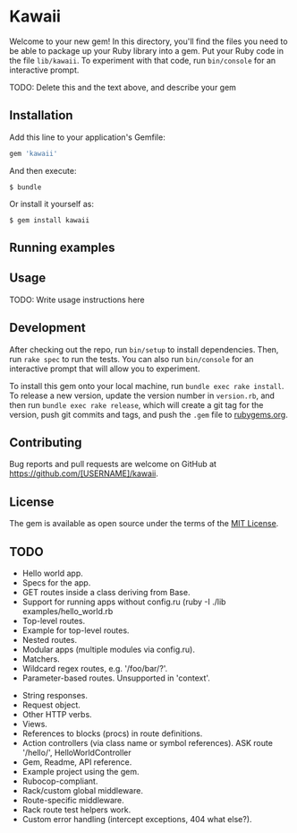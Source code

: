 
# Kawaii

Welcome to your new gem! In this directory, you'll find the files you need to be able to package up your Ruby library into a gem. Put your Ruby code in the file `lib/kawaii`. To experiment with that code, run `bin/console` for an interactive prompt.

TODO: Delete this and the text above, and describe your gem

## Installation

Add this line to your application's Gemfile:

```ruby
gem 'kawaii'
```

And then execute:

    $ bundle

Or install it yourself as:

    $ gem install kawaii

## Running examples

## Usage

TODO: Write usage instructions here

## Development

After checking out the repo, run `bin/setup` to install dependencies. Then, run `rake spec` to run the tests. You can also run `bin/console` for an interactive prompt that will allow you to experiment.

To install this gem onto your local machine, run `bundle exec rake install`. To release a new version, update the version number in `version.rb`, and then run `bundle exec rake release`, which will create a git tag for the version, push git commits and tags, and push the `.gem` file to [rubygems.org](https://rubygems.org).

## Contributing

Bug reports and pull requests are welcome on GitHub at https://github.com/[USERNAME]/kawaii.


## License

The gem is available as open source under the terms of the [MIT License](http://opensource.org/licenses/MIT).


## TODO

+ Hello world app.
+ Specs for the app.
+ GET routes inside a class deriving from Base.
+ Support for running apps without config.ru (ruby -I ./lib examples/hello_world.rb
+ Top-level routes.
+ Example for top-level routes.
+ Nested routes.
+ Modular apps (multiple modules via config.ru).
+ Matchers.
+ Wildcard regex routes, e.g. '/foo/bar/?'.
+ Parameter-based routes. Unsupported in 'context'.

- String responses.
- Request object.
- Other HTTP verbs.
- Views.
- References to blocks (procs) in route definitions.
- Action controllers (via class name or symbol references). ASK route '/hello/', HelloWorldController
- Gem, Readme, API reference.
- Example project using the gem.
- Rubocop-compliant.
- Rack/custom global middleware.
- Route-specific middleware.
- Rack route test helpers work.
- Custom error handling (intercept exceptions, 404 what else?).

